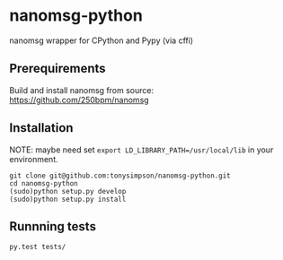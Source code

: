 nanomsg-python
==============

nanomsg wrapper for CPython and Pypy (via cffi)

## Prerequirements

Build and install nanomsg from source: https://github.com/250bpm/nanomsg

## Installation

NOTE: maybe need set ```export LD_LIBRARY_PATH=/usr/local/lib``` in your environment.

    git clone git@github.com:tonysimpson/nanomsg-python.git
    cd nanomsg-python
    (sudo)python setup.py develop
    (sudo)python setup.py install

## Runnning tests

    py.test tests/
